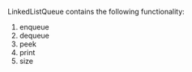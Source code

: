 LinkedListQueue contains the following functionality:  
1. enqueue  
1. dequeue  
1. peek  
1. print  
1. size
